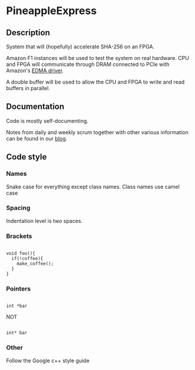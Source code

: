 # PineappleExpress

## Description
System that will (hopefully) accelerate SHA-256 on an FPGA.

Amazon F1 instances will be used to test the system on real hardware. CPU and FPGA will communicate through DRAM connected to PCIe with Amazon's [EDMA driver](https://github.com/aws/aws-fpga/tree/master/sdk/linux_kernel_drivers/edma).

A double buffer will be used to allow the CPU and FPGA to write and read buffers in parallel.

## Documentation
Code is mostly self-documenting.

Notes from daily and weekly scrum together with other various information can be found in our [blog](https://pineappleblogg.wordpress.com/).


## Code style

### Names

Snake case for everything except class names. Class names use camel case

### Spacing

Indentation level is two spaces.

### Brackets

```

void foo(){
  if(!coffee){
    make_coffee();
  }
}

```


### Pointers

```

int *bar

```

NOT

```

int* bar

```


### Other
Follow the Google c++ style guide
